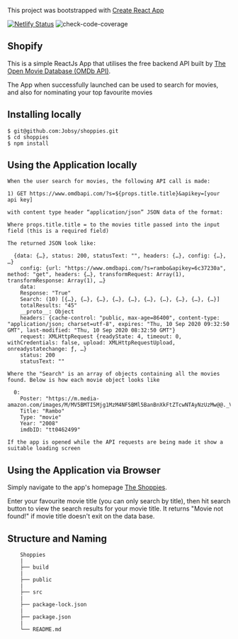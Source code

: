 This project was bootstrapped with [Create React App](https://github.com/facebook/create-react-app)

[![Netlify Status](https://api.netlify.com/api/v1/badges/2fc21282-c48d-4fe5-8877-2acdc7a49d4b/deploy-status)](https://app.netlify.com/sites/suspicious-murdock-524721/deploys) ![check-code-coverage](https://img.shields.io/badge/code--coverage-58.14%25-red)

## Shopify

This is a simple ReactJs App that utilises the free backend API built by [The Open Movie Database (OMDb API)](http://www.omdbapi.com/).

The App when successfully launched can be used to search for movies, and also for nominating your top favourite movies

## Installing locally

    $ git@github.com:Jobsy/shoppies.git
    $ cd shoppies
    $ npm install

## Using the Application locally

    When the user search for movies, the following API call is made:

    1) GET https://www.omdbapi.com/?s=${props.title.title}&apikey=[your api key]

    with content type header “application/json” JSON data of the format:

    Where props.title.title = to the movies title passed into the input field (this is a required field)

    The returned JSON look like:

      {data: {…}, status: 200, statusText: "", headers: {…}, config: {…}, …}
        config: {url: "https://www.omdbapi.com/?s=rambo&apikey=6c37230a", method: "get", headers: {…}, transformRequest: Array(1), transformResponse: Array(1), …}
        data:
        Response: "True"
        Search: (10) [{…}, {…}, {…}, {…}, {…}, {…}, {…}, {…}, {…}, {…}]
        totalResults: "45"
        __proto__: Object
        headers: {cache-control: "public, max-age=86400", content-type: "application/json; charset=utf-8", expires: "Thu, 10 Sep 2020 09:32:50 GMT", last-modified: "Thu, 10 Sep 2020 08:32:50 GMT"}
        request: XMLHttpRequest {readyState: 4, timeout: 0, withCredentials: false, upload: XMLHttpRequestUpload, onreadystatechange: ƒ, …}
        status: 200
        statusText: ""

    Where the "Search" is an array of objects containing all the movies found. Below is how each movie object looks like

      0:
        Poster: "https://m.media-amazon.com/images/M/MV5BMTI5Mjg1MzM4NF5BMl5BanBnXkFtZTcwNTAyNzUzMw@@._V1_SX300.jpg"
        Title: "Rambo"
        Type: "movie"
        Year: "2008"
        imdbID: "tt0462499"

    If the app is opened while the API requests are being made it show a suitable loading screen

## Using the Application via Browser

Simply navigate to the app's homepage [The Shoppies](https://suspicious-murdock-524721.netlify.app/).

Enter your favourite movie title (you can only search by title), then hit search button to view the search results for your movie title. It returns "Movie not found!" if movie title doesn't exit on the data base.

## Structure and Naming

```
    Shoppies
    |
    ├── build
    |
    ├── public
    |
    ├── src
    |
    ├── package-lock.json
    |
    ├── package.json
    |
    └── README.md

```
